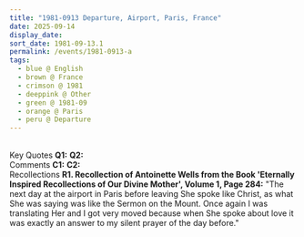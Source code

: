 ```yaml
---
title: "1981-0913 Departure, Airport, Paris, France"
date: 2025-09-14
display_date: 
sort_date: 1981-09-13.1
permalink: /events/1981-0913-a
tags:
  - blue @ English
  - brown @ France
  - crimson @ 1981
  - deeppink @ Other
  - green @ 1981-09
  - orange @ Paris
  - peru @ Departure 
---
```


<br>

<wave-list>
  <list-title color="DarkSeaGreen" width="55">Key Quotes</list-title>
  <list-item color="BlanchedAlmond" width="280"><b>Q1:</b> <i></i></list-item>
  <list-item color="Lavender" width="280"><b>Q2:</b> <i></i></list-item>
</wave-list>

<br>

<wave-list>
  <list-title color="DarkSeaGreen" width="55">Comments</list-title>
  <list-item color="BlanchedAlmond" width="280"><b>C1:</b> <i></i></list-item>
  <list-item color="Lavender" width="280"><b>C2:</b> <i></i></list-item>
</wave-list>

<br>

<wave-list>
  <list-title color="DarkSeaGreen" width="65"> Recollections</list-title>
  <list-item color="BlanchedAlmond" width="280"><b>R1. Recollection of Antoinette Wells from the Book 'Eternally Inspired Recollections of Our Divine Mother', Volume 1, Page 284:</b> "The next day at the airport in Paris before leaving She spoke like Christ, as what She was saying was like the Sermon on the Mount. Once again I was translating Her and I got very moved because when She spoke about love it was exactly an answer to my silent prayer of the day before."</list-item>
</wave-list>